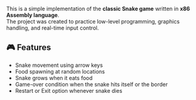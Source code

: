 This is a simple implementation of the **classic Snake game** written in **x86 Assembly language**.  
The project was created to practice low-level programming, graphics handling, and real-time input control.
## 🎮 Features
- Snake movement using arrow keys  
- Food spawning at random locations  
- Snake grows when it eats food  
- Game-over condition when the snake hits itself or the border
- Restart or Exit option whenever snake dies

